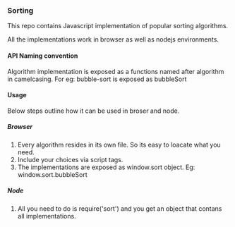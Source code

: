### Sorting
This repo contains Javascript implementation of popular sorting algorithms.

All the implementations work in browser as well as  nodejs environments.

#### API Naming convention
Algorithm implementation is exposed as a functions named after algorithm in camelcasing. For eg: bubble-sort is exposed as bubbleSort

#### Usage
Below steps outline how it can be used in broser and node.

##### Browser
1. Every algorithm resides in its own file. So its easy to loacate what you need.
2. Include your choices via script tags.
3. The implementations are exposed as window.sort object. Eg: window.sort.bubbleSort

##### Node
1. All you need to do is require('sort') and you get an object that contans all implementations.
